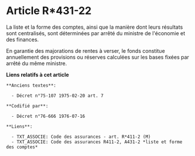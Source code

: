 # Article R*431-22

La liste et la forme des comptes, ainsi que la manière dont leurs résultats sont centralisés, sont déterminées par arrêté du
ministre de l'économie et des finances.

En garantie des majorations de rentes à verser, le fonds constitue annuellement des provisions ou réserves calculées sur les
bases fixées par arrêté du même ministre.

**Liens relatifs à cet article**

	**Anciens textes**:

	  - Décret n°75-107 1975-02-20 art. 7

	**Codifié par**:

	  - Décret n°76-666 1976-07-16

	**Liens**:

	  - TXT_ASSOCIE: Code des assurances - art. R*411-2 (M)
	  - TXT_ASSOCIE: Code des assurances R411-2, A431-2 *liste et forme des comptes*
